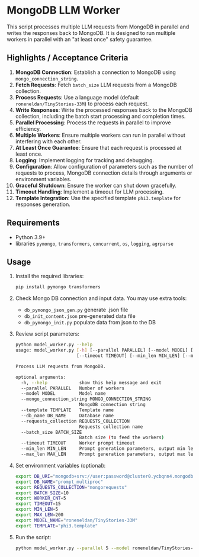 # MongoDB LLM Worker

This script processes multiple  LLM requests from MongoDB in parallel and writes the responses back to MongoDB. It is designed to run multiple workers in parallel with an "at least once" safety guarantee.

## Highlights / Acceptance Criteria

1. **MongoDB Connection**: Establish a connection to MongoDB using `mongo_connection_string`.
2. **Fetch Requests**: Fetch `batch_size` LLM requests from a MongoDB collection.
3. **Process Requests**: Use a language model (default `roneneldan/TinyStories-33M`) to process each request.
4. **Write Responses**: Write the processed responses back to the MongoDB collection, including the batch start processing and completion times.
5. **Parallel Processing**: Process the requests in parallel to improve efficiency.
6. **Multiple Workers**: Ensure multiple workers can run in parallel without interfering with each other.
7. **At Least Once Guarantee**: Ensure that each request is processed at least once.
8. **Logging**: Implement logging for tracking and debugging.
9. **Configuration**: Allow configuration of parameters such as the number of requests to process, MongoDB connection details through arguments or environment variables.
10. **Graceful Shutdown**: Ensure the worker can shut down gracefully.
11. **Timeout Handling**: Implement a timeout for LLM processing.
12. **Template Integration**: Use the specified template `phi3.template` for responses generation.

## Requirements

- Python 3.9+
- libraries `pymongo`, `transformers`, `concurrent`, `os`, `logging`, `agrparse`

## Usage

1. Install the required libraries:
   ```bash
   pip install pymongo transformers
   ``` 
2. Check Mongo DB connection and input data. You may use extra tools:  
   - `db_pymongo_json_gen.py` generate .json file 
   - `db_init_content.json` pre-generated data file 
   - `db_pymongo_init.py` populate data from json to the DB 
     
3. Review script parameters:
   ```bash
   python model_worker.py --help                                                                                                                                            
   usage: model_worker.py [-h] [--parallel PARALLEL] [--model MODEL] [--mongo_connection_string MONGO_CONNECTION_STRING] [--template TEMPLATE] [--db_name DB_NAME] [--requests_collection REQUESTS_COLLECTION] [--batch_size BATCH_SIZE]
                          [--timeout TIMEOUT] [--min_len MIN_LEN] [--max_len MAX_LEN]
   
   Process LLM requests from MongoDB.
   
   optional arguments:
     -h, --help            show this help message and exit
     --parallel PARALLEL   Number of workers
     --model MODEL         Model name
     --mongo_connection_string MONGO_CONNECTION_STRING
                           MongoDB connection string
     --template TEMPLATE   Template name
     --db_name DB_NAME     Database name
     --requests_collection REQUESTS_COLLECTION
                           Requests collection name
     --batch_size BATCH_SIZE
                           Batch size (to feed the workers)
     --timeout TIMEOUT     Worker prompt timeout
     --min_len MIN_LEN     Prompt generation parameters, output min length
     --max_len MAX_LEN     Prompt generation parameters, output max length
   ```
   
4. Set environment variables (optional):
   ```bash
   export DB_URI="mongodb+srv://user:password@cluster0.ycbqnn4.mongodb.net/")
   export DB_NAME="prompt_multiproc"
   export REQUESTS_COLLECTION="mongorequests"
   export BATCH_SIZE=10
   export WORKER_CNT=5
   export TIMEOUT=15
   export MIN_LEN=5
   export MAX_LEN=200
   export MODEL_NAME="roneneldan/TinyStories-33M"
   export TEMPLATE="phi3.template"
   ```


5. Run the script:
   ```bash
   python model_worker.py --parallel 5 --model roneneldan/TinyStories-33M --mongo_connection_string mongodb+srv://user:pwd@cluster0.ycbqnn4.mongodb.net/ --template phi3.template